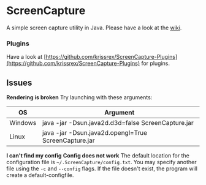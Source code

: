 ScreenCapture
=============

A simple screen capture utility in Java.
Please have a look at the [wiki](https://github.com/krissrex/ScreenCapture/wiki).

### Plugins
Have a look at [https://github.com/krissrex/ScreenCapture-Plugins](https://github.com/krissrex/ScreenCapture-Plugins)
for plugins.


Issues
---------

**Rendering is broken**
Try launching with these arguments:

| OS      | Argument                                             |
|---------|------------------------------------------------------|
| Windows | java -jar -Dsun.java2d.d3d=false ScreenCapture.jar   |
| Linux   | java -jar -Dsun.java2d.opengl=True ScreenCapture.jar |

**I can't find my config**
**Config does not work**
The default location for the configuration file is `~/.ScreenCapture/config.txt`. You may specify another file using the `-c` and `--config` flags. If the file doesn't exist, the program will create a default-configfile.
